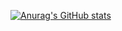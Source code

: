 [![Anurag's GitHub stats](https://github-readme-stats.vercel.app/api?username=Termi7)](https://github.com/anuraghazra/github-readme-stats)
